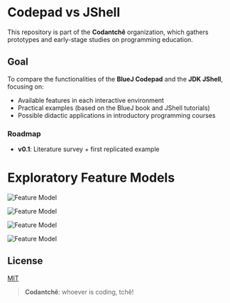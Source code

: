 # Codepad vs JShell

This repository is part of the **Codantchê** organization, which gathers prototypes and early-stage studies on programming education.

## Goal

To compare the functionalities of the **BlueJ Codepad** and the **JDK JShell**, focusing on:

- Available features in each interactive environment  
- Practical examples (based on the BlueJ book and JShell tutorials)  
- Possible didactic applications in introductory programming courses

### Roadmap

- **v0.1**: Literature survey + first replicated example

# Exploratory Feature Models
![Feature Model](http://www.plantuml.com/plantuml/proxy?cache=no&src=https://raw.githubusercontent.com/codantche/codepad-jshell/refs/heads/main/paper/features.puml)

![Feature Model](http://www.plantuml.com/plantuml/proxy?cache=no&src=https://raw.githubusercontent.com/codantche/codepad-jshell/refs/heads/main/paper/features-2.puml)

![Feature Model](http://www.plantuml.com/plantuml/proxy?cache=no&src=https://raw.githubusercontent.com/codantche/codepad-jshell/refs/heads/main/paper/features-3.puml)

![Feature Model](http://www.plantuml.com/plantuml/proxy?cache=no&src=https://raw.githubusercontent.com/codantche/codepad-jshell/refs/heads/main/paper/features-4.puml)

## License

[MIT](LICENSE)

  
> **Codantchê**: whoever is coding, tchê!
